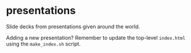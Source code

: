 presentations
=============

Slide decks from presentations given around the world.

Adding a new presentation? Remember to update the top-level `index.html` using the `make_index.sh` script.
